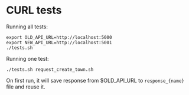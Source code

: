 # CURL tests

Running all tests:

```
export OLD_API_URL=http://localhost:5000
export NEW_API_URL=http://localhost:5001
./tests.sh
```

Running one test:

```
./tests.sh request_create_town.sh
```

On first run, it will save response from $OLD_API_URL to `response_{name}` file and reuse it.




